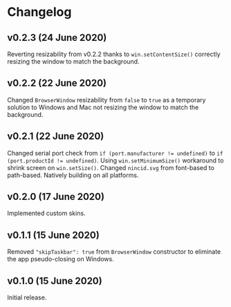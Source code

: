 # Changelog

## v0.2.3 (24 June 2020)

Reverting resizability from v0.2.2 thanks to `win.setContentSize()` correctly resizing the window to match the background.

## v0.2.2 (22 June 2020)

Changed `BrowserWindow` resizability from `false` to `true` as a temporary solution to Windows and Mac not resizing the window to match the background.

## v0.2.1 (22 June 2020)

Changed serial port check from `if (port.manufacturer != undefined)` to `if (port.productId != undefined)`. Using `win.setMinimumSize()` workaround to shrink screen on `win.setSize()`. Changed `nincid.svg` from font-based to path-based. Natively building on all platforms.

## v0.2.0 (17 June 2020)

Implemented custom skins.

## v0.1.1 (15 June 2020)

Removed `"skipTaskbar": true` from `BrowserWindow` constructor to eliminate the app pseudo-closing on Windows.

## v0.1.0 (15 June 2020)

Initial release.